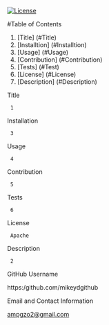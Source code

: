 

  [![License](https://img.shields.io/badge/License-Apache_2.0-blue.svg)](https://opensource.org/licenses/Apache-2.0) 

  #Table of Contents
  1. [Title] (#Title)
  2. [Installtion] (#Installtion)
  3. [Usage] (#Usage)
  4. [Contribution] (#Contribution)
  5. [Tests] (#Test)
  6. [License] (#License)
  7. [Description] (#Description)

Title 

     1
     
Installation

     3
     
Usage

     4
     
Contribution

     5
     
Tests

     6
     
License

     Apache
     
Description

     2
     
  GitHub Username
    
  https:/github.com/mikeydgithub
  
  Email and Contact Information
     
  ampgzo2@gmail.com
  
